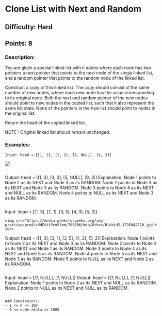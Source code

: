 # Clone List with Next and Random
## Difficulty: Hard
## Points: 8
### Description:
You are given a special linked list with n nodes where each node has two pointers a next pointer that points to the next node of the singly linked list, and a random pointer that points to the random node of the linked list.

Construct a copy of this linked list. The copy should consist of the same number of new nodes, where each new node has the value corresponding to its original node. Both the next and random pointer of the new nodes should point to new nodes in the copied list, such that it also represent the same list state. None of the pointers in the new list should point to nodes in the original list.

Return the head of the copied linked list.

NOTE : Original linked list should remain unchanged.

### Examples:
```
Input: head = [[1, 3], [3, 3], [5, NULL], [9, 3]] 
```
<img src="https://media.geeksforgeeks.org/img-practice/prod/addEditProblem/885813/Web/Other/blobid2_1737541602.jpg"><br>
```
```
Output: head = [[1, 3], [3, 3], [5, NULL], [9, 3]] 
Explanation: 
Node 1 points to Node 2 as its NEXT and Node 3 as its RANDOM.
Node 2 points to Node 3 as its NEXT and Node 3 as its RANDOM.
Node 3 points to Node 4 as its NEXT and NULL as its RANDOM.
Node 4 points to NULL as its NEXT and Node 3 as its RANDOM.
```
```
Input: head = [[1, 3], [2, 1], [3, 5], [4, 3], [5, 2]]
```
<img src="https://media.geeksforgeeks.org/img-practice/prod/addEditProblem/700186/Web/Other/blobid2_1735042710.jpg"><br>
``` 
Output: head = [[1, 3], [2, 1], [3, 5], [4, 3], [5, 2]]
Explanation: 
Node 1 points to Node 2 as its NEXT and Node 3 as its RANDOM.
Node 2 points to Node 3 as its NEXT and Node 1 as its RANDOM.
Node 3 points to Node 4 as its NEXT and Node 5 as its RANDOM.
Node 4 points to Node 5 as its NEXT and Node 3 as its RANDOM.
Node 5 points to NULL as its NEXT and Node 2 as its RANDOM.
```
```
Input: head = [[7, NULL], [7, NULL]]
Output: head = [[7, NULL], [7, NULL]]
Explanation: 
Node 1 points to Node 2 as its NEXT and NULL as its RANDOM.
Node 2 points to NULL as its NEXT and NULL as its RANDOM.
```

### Constraints:
- 1 <= n <= 100
- 0 <= node->data <= 1000